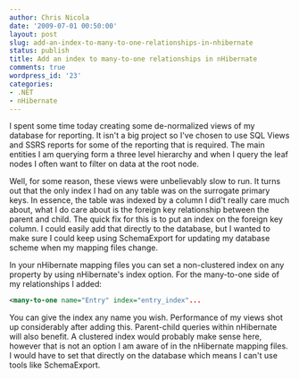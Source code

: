 ```yaml
---
author: Chris Nicola
date: '2009-07-01 00:50:00'
layout: post
slug: add-an-index-to-many-to-one-relationships-in-nhibernate
status: publish
title: Add an index to many-to-one relationships in nHibernate
comments: true
wordpress_id: '23'
categories:
- .NET
- nHibernate
---
```


I spent some time today creating some de-normalized views of my database for reporting. It isn't a big project so I've chosen to use SQL Views and SSRS reports for some of the reporting that is required. The main entities I am querying form a three level hierarchy and when I query the leaf nodes I often want to filter on data at the root node.

Well, for some reason, these views were unbelievably slow to run. It turns out that the only index I had on any table was on the surrogate primary keys. In essence, the table was indexed by a column I did't really care much about, what I do care about is the foreign key relationship between the parent and child. The quick fix for this is to put an index on the foreign key column. I could easily add that directly to the database, but I wanted to make sure I could keep using SchemaExport for updating my database scheme when my mapping files change.

In your nHibernate mapping files you can set a non-clustered index on any property by using nHibernate's index option. For the many-to-one side of my relationships I added:

```xml
<many-to-one name="Entry" index="entry_index"...
```

You can give the index any name you wish. Performance of my views shot up considerably after adding this. Parent-child queries within nHibernate will also benefit. A clustered index would probably make sense here, however that is not an option I am aware of in the nHibernate mapping files. I would have to set that directly on the database which means I can't use tools like SchemaExport.
